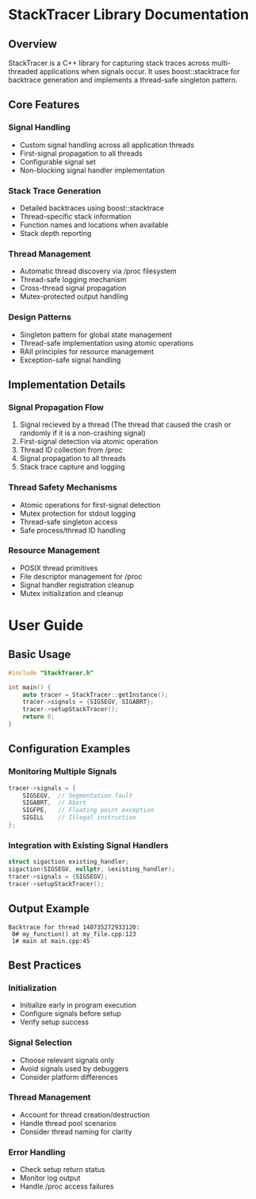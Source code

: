 # StackTracer Library Documentation

## Overview
StackTracer is a C++ library for capturing stack traces across multi-threaded applications when signals occur. It uses boost::stacktrace for backtrace generation and implements a thread-safe singleton pattern.

## Core Features

### Signal Handling
- Custom signal handling across all application threads
- First-signal propagation to all threads
- Configurable signal set
- Non-blocking signal handler implementation

### Stack Trace Generation
- Detailed backtraces using boost::stacktrace
- Thread-specific stack information
- Function names and locations when available
- Stack depth reporting

### Thread Management
- Automatic thread discovery via /proc filesystem
- Thread-safe logging mechanism
- Cross-thread signal propagation
- Mutex-protected output handling

### Design Patterns
- Singleton pattern for global state management
- Thread-safe implementation using atomic operations
- RAII principles for resource management
- Exception-safe signal handling

## Implementation Details

### Signal Propagation Flow
1. Signal recieved by a thread (The thread that caused the crash or randomly if it is a non-crashing signal)
2. First-signal detection via atomic operation
3. Thread ID collection from /proc
4. Signal propagation to all threads
5. Stack trace capture and logging

### Thread Safety Mechanisms
- Atomic operations for first-signal detection
- Mutex protection for stdout logging
- Thread-safe singleton access
- Safe process/thread ID handling

### Resource Management
- POSIX thread primitives
- File descriptor management for /proc
- Signal handler registration cleanup
- Mutex initialization and cleanup

# User Guide

## Basic Usage

```cpp
#include "StackTracer.h"

int main() {
    auto tracer = StackTracer::getInstance();
    tracer->signals = {SIGSEGV, SIGABRT};
    tracer->setupStackTracer();
    return 0;
}
```

## Configuration Examples

### Monitoring Multiple Signals
```cpp
tracer->signals = {
    SIGSEGV,  // Segmentation fault
    SIGABRT,  // Abort
    SIGFPE,   // Floating point exception
    SIGILL    // Illegal instruction
};
```

### Integration with Existing Signal Handlers
```cpp
struct sigaction existing_handler;
sigaction(SIGSEGV, nullptr, &existing_handler);
tracer->signals = {SIGSEGV};
tracer->setupStackTracer();
```

## Output Example
```
Backtrace for thread 140735272933120:
 0# my_function() at my_file.cpp:123
 1# main at main.cpp:45
```

## Best Practices

### Initialization
- Initialize early in program execution
- Configure signals before setup
- Verify setup success

### Signal Selection
- Choose relevant signals only
- Avoid signals used by debuggers
- Consider platform differences

### Thread Management
- Account for thread creation/destruction
- Handle thread pool scenarios
- Consider thread naming for clarity

### Error Handling
- Check setup return status
- Monitor log output
- Handle /proc access failures